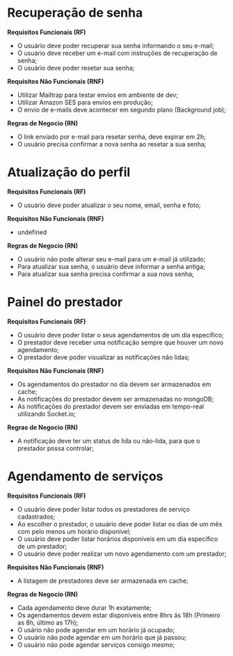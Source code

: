 # Recuperação de senha

**Requisitos Funcionais (RF)**

- O usuário deve poder recuperar sua senha informando o seu e-mail;
- O usuário deve receber um e-mail com instruções de recuperação de senha;
- O usuário deve poder resetar sua senha;

**Requisitos Não Funcionais (RNF)**

- Utilizar Mailtrap para testar envios em ambiente de dev;
- Utilizar Amazon SES para envios em produção;
- O envio de e-mails deve acontecer em segundo plano (Background job);

**Regras de Negocio (RN)**

- O link enviado por e-mail para resetar senha, deve expirar em 2h;
- O usuário precisa confirmar a nova senha ao resetar a sua senha;

# Atualização do perfil

**Requisitos Funcionais (RF)**

- O usuário deve poder atualizar o seu nome, email, senha e foto;

**Requisitos Não Funcionais (RNF)**

- undefined

**Regras de Negocio (RN)**

- O usuário não pode alterar seu e-mail para um e-mail já utilizado;
- Para atualizar sua senha, o usuário deve informar a senha antiga;
- Para atualizar sua senha precisa confirmar a sua nova senha;


# Painel do prestador

**Requisitos Funcionais (RF)**

- O usuário deve poder listar o seus agendamentos de um dia específico;
- O prestador deve receber uma notificação sempre que houver um novo agendamento;
- O prestador deve poder visualizar as notificações não lidas;

**Requisitos Não Funcionais (RNF)**

- Os agendamentos do prestador no dia devem ser armazenados em cache;
- As notificações do prestador devem ser armazenadas no mongoDB;
- As notificações do prestador devem ser enviadas em tempo-real utilizando Socket.io;

**Regras de Negocio (RN)**

- A notificação deve ter um status de lida ou não-lida, para que o prestador possa controlar;


# Agendamento de serviços

**Requisitos Funcionais (RF)**

- O usuário deve poder listar todos os prestadores de serviço cadastrados;
- Ao escolher o prestador, o usuário deve poder listar os dias de um mês com pelo menos um horário disponível;
- O usuário deve poder listar horários disponíveis em um dia específico de um prestador;
- O usuário deve poder realizar um novo agendamento com um prestador;

**Requisitos Não Funcionais (RNF)**

- A listagem de prestadores deve ser armazenada em cache;


**Regras de Negocio (RN)**

- Cada agendamento deve durar 1h exatamente;
- Os agendamentos devem estar disponíveis entre 8hrs ás 18h (Primeiro as 8h, último as 17h);
- O usário não pode agendar em um horário já ocupado;
- O usuário não pode agendar em um horário que já passou;
- O usuário não pode agendar serviços consigo mesmo;




